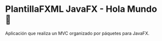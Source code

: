 # PlantillaFXML JavaFX - Hola Mundo 🚀

Aplicación que realiza un MVC organizado por páquetes para JavaFX.

 
